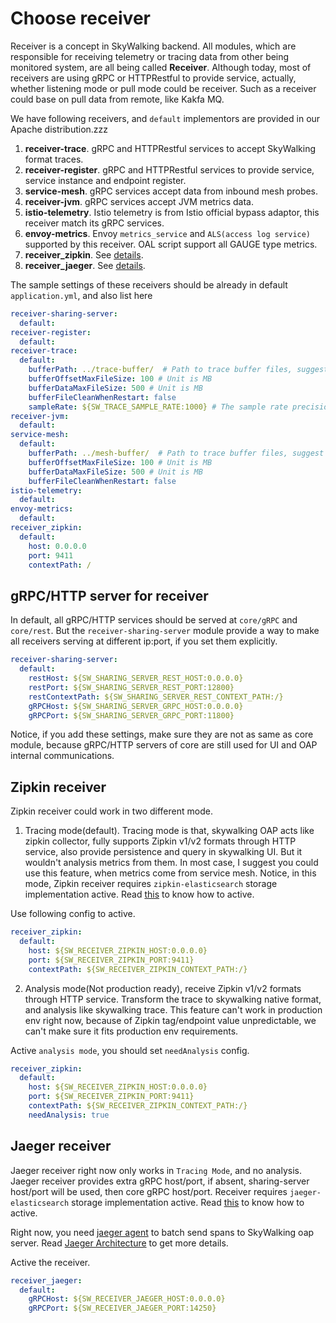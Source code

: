 # Choose receiver
Receiver is a concept in SkyWalking backend. All modules, which are responsible for receiving telemetry
or tracing data from other being monitored system, are all being called **Receiver**. Although today, most of 
receivers are using gRPC or HTTPRestful to provide service, actually, whether listening mode or pull mode
could be receiver. Such as a receiver could base on pull data from remote, like Kakfa MQ.

We have following receivers, and `default` implementors are provided in our Apache distribution.zzz
1. **receiver-trace**. gRPC and HTTPRestful services to accept SkyWalking format traces.
1. **receiver-register**. gRPC and HTTPRestful services to provide service, service instance and endpoint register.
1. **service-mesh**. gRPC services accept data from inbound mesh probes.
1. **receiver-jvm**. gRPC services accept JVM metrics data.
1. **istio-telemetry**. Istio telemetry is from Istio official bypass adaptor, this receiver match its gRPC services.
1. **envoy-metrics**. Envoy `metrics_service` and `ALS(access log service)` supported by this receiver. OAL script support all GAUGE type metrics. 
1. **receiver_zipkin**. See [details](#zipkin-receiver).
1. **receiver_jaeger**. See [details](#jaeger-receiver).

The sample settings of these receivers should be already in default `application.yml`, and also list here
```yaml
receiver-sharing-server:
  default:
receiver-register:
  default:
receiver-trace:
  default:
    bufferPath: ../trace-buffer/  # Path to trace buffer files, suggest to use absolute path
    bufferOffsetMaxFileSize: 100 # Unit is MB
    bufferDataMaxFileSize: 500 # Unit is MB
    bufferFileCleanWhenRestart: false
    sampleRate: ${SW_TRACE_SAMPLE_RATE:1000} # The sample rate precision is 1/10000. 10000 means 100% sample in default.
receiver-jvm:
  default:
service-mesh:
  default:
    bufferPath: ../mesh-buffer/  # Path to trace buffer files, suggest to use absolute path
    bufferOffsetMaxFileSize: 100 # Unit is MB
    bufferDataMaxFileSize: 500 # Unit is MB
    bufferFileCleanWhenRestart: false
istio-telemetry:
  default:
envoy-metrics:
  default:
receiver_zipkin:
  default:
    host: 0.0.0.0
    port: 9411
    contextPath: /
```

## gRPC/HTTP server for receiver
In default, all gRPC/HTTP services should be served at `core/gRPC` and `core/rest`.
But the `receiver-sharing-server` module provide a way to make all receivers serving at
different ip:port, if you set them explicitly. 
```yaml
receiver-sharing-server:
  default:
    restHost: ${SW_SHARING_SERVER_REST_HOST:0.0.0.0}
    restPort: ${SW_SHARING_SERVER_REST_PORT:12800}
    restContextPath: ${SW_SHARING_SERVER_REST_CONTEXT_PATH:/}
    gRPCHost: ${SW_SHARING_SERVER_GRPC_HOST:0.0.0.0}
    gRPCPort: ${SW_SHARING_SERVER_GRPC_PORT:11800}
```

Notice, if you add these settings, make sure they are not as same as core module,
because gRPC/HTTP servers of core are still used for UI and OAP internal communications.

## Zipkin receiver
Zipkin receiver could work in two different mode.
1. Tracing mode(default). Tracing mode is that, skywalking OAP acts like zipkin collector,
fully supports Zipkin v1/v2 formats through HTTP service,
also provide persistence and query in skywalking UI.
But it wouldn't analysis metrics from them. In most case, I suggest you could use this feature, when metrics come from service mesh.
Notice, in this mode, Zipkin receiver requires `zipkin-elasticsearch` storage implementation active. 
Read [this](backend-storage.md#elasticsearch-6-with-zipkin-trace-extension) to know 
how to active.

Use following config to active.
```yaml
receiver_zipkin:
  default:
    host: ${SW_RECEIVER_ZIPKIN_HOST:0.0.0.0}
    port: ${SW_RECEIVER_ZIPKIN_PORT:9411}
    contextPath: ${SW_RECEIVER_ZIPKIN_CONTEXT_PATH:/}
```

2. Analysis mode(Not production ready), receive Zipkin v1/v2 formats through HTTP service. Transform the trace to skywalking
native format, and analysis like skywalking trace. This feature can't work in production env right now,
because of Zipkin tag/endpoint value unpredictable, we can't make sure it fits production env requirements.

Active `analysis mode`, you should set `needAnalysis` config.
```yaml
receiver_zipkin:
  default:
    host: ${SW_RECEIVER_ZIPKIN_HOST:0.0.0.0}
    port: ${SW_RECEIVER_ZIPKIN_PORT:9411}
    contextPath: ${SW_RECEIVER_ZIPKIN_CONTEXT_PATH:/}
    needAnalysis: true
```

## Jaeger receiver
Jaeger receiver right now only works in `Tracing Mode`, and no analysis.
Jaeger receiver provides extra gRPC host/port, if absent, sharing-server host/port will be used, then core gRPC host/port.
Receiver requires `jaeger-elasticsearch` storage implementation active. 
Read [this](backend-storage.md#elasticsearch-6-with-jaeger-trace-extension) to know how to active.

Right now, you need [jaeger agent](https://www.jaegertracing.io/docs/1.11/architecture/#agent) to batch
send spans to SkyWalking oap server. Read [Jaeger Architecture](https://www.jaegertracing.io/docs/1.11/architecture/)
to get more details.

Active the receiver.
```yaml
receiver_jaeger:
  default:
    gRPCHost: ${SW_RECEIVER_JAEGER_HOST:0.0.0.0}
    gRPCPort: ${SW_RECEIVER_JAEGER_PORT:14250}
``` 